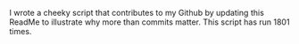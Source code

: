 I wrote a cheeky script that contributes to my Github by updating this ReadMe to illustrate why more than commits matter. This script has run 1801 times.